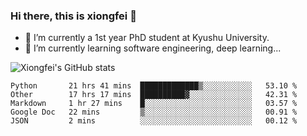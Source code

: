### Hi there, this is xiongfei 👋


- 🔭 I’m currently a 1st year PhD student at Kyushu University.
- 🌱 I’m currently learning software engineering, deep learning...

<!--
**Toma62299781/Toma62299781** is a ✨ _special_ ✨ repository because its `README.md` (this file) appears on your GitHub profile.
Here are some ideas to get you started:
-->

![Xiongfei's GitHub stats](https://github-readme-stats.vercel.app/api?username=Toma62299781)

<!--START_SECTION:waka-->
```text
Python       21 hrs 41 mins  █████████████▒░░░░░░░░░░░   53.10 % 
Other        17 hrs 17 mins  ██████████▓░░░░░░░░░░░░░░   42.31 % 
Markdown     1 hr 27 mins    █░░░░░░░░░░░░░░░░░░░░░░░░   03.57 % 
Google Doc   22 mins         ▒░░░░░░░░░░░░░░░░░░░░░░░░   00.91 % 
JSON         2 mins          ░░░░░░░░░░░░░░░░░░░░░░░░░   00.12 % 
```
<!--END_SECTION:waka-->

